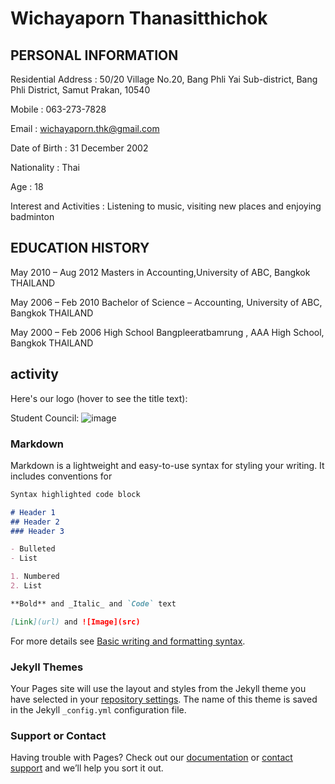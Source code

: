 # Wichayaporn Thanasitthichok
## PERSONAL INFORMATION 
Residential Address : 50/20 Village No.20, Bang Phli Yai Sub-district, Bang Phli District, Samut Prakan, 10540

Mobile : 063-273-7828

Email : wichayaporn.thk@gmail.com

Date of Birth : 31 December 2002

Nationality : Thai

Age : 18


Interest and Activities : Listening to music, visiting new places and enjoying  badminton

## EDUCATION HISTORY
May 2010 – Aug 2012                 Masters in  Accounting,University of ABC,  Bangkok THAILAND

May 2006 – Feb 2010                 Bachelor of Science – Accounting, University of ABC, Bangkok THAILAND

May 2000 – Feb 2006                High School Bangpleeratbamrung  , AAA High School, Bangkok THAILAND

## activity

Here's our logo (hover to see the title text):

Student Council:
![image](https://img.in.th/image/WirrfA)



### Markdown

Markdown is a lightweight and easy-to-use syntax for styling your writing. It includes conventions for

```markdown
Syntax highlighted code block

# Header 1
## Header 2
### Header 3

- Bulleted
- List

1. Numbered
2. List

**Bold** and _Italic_ and `Code` text

[Link](url) and ![Image](src)
```

For more details see [Basic writing and formatting syntax](https://docs.github.com/en/github/writing-on-github/getting-started-with-writing-and-formatting-on-github/basic-writing-and-formatting-syntax).

### Jekyll Themes

Your Pages site will use the layout and styles from the Jekyll theme you have selected in your [repository settings](https://github.com/zxgagaxz/wichayaporn/settings/pages). The name of this theme is saved in the Jekyll `_config.yml` configuration file.

### Support or Contact

Having trouble with Pages? Check out our [documentation](https://docs.github.com/categories/github-pages-basics/) or [contact support](https://support.github.com/contact) and we’ll help you sort it out.
